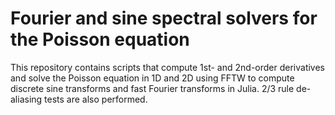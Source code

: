 # Fourier and sine spectral solvers for the Poisson equation
This repository contains scripts that compute 1st- and 2nd-order derivatives and solve the Poisson equation in 1D and 2D using FFTW to compute discrete sine transforms and fast Fourier transforms in Julia. 2/3 rule de-aliasing tests are also performed. 
